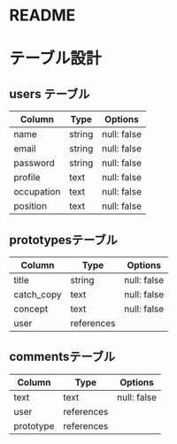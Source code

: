 # README

# テーブル設計

## users テーブル

| Column             | Type   | Options     |
| ------------------ | ------ | ----------- |
| name               | string | null: false |
| email              | string | null: false |
| password           | string | null: false |
| profile            | text   | null: false |
| occupation         | text   | null: false |
| position           | text   | null: false |


## prototypesテーブル

| Column             | Type      | Options     |
| ------------------ | --------- | ----------- |
| title              | string    | null: false |
| catch_copy         | text      | null: false |
| concept            | text      | null: false |
| user               | references              |


## commentsテーブル

| Column             | Type       | Options     |
| ------------------ | ---------- | ----------- |
| text               | text       | null: false |
| user               | references               |
| prototype          | references               |

